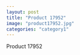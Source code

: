 ```yaml
---
layout: post
title: "Product 17952"
image: "product17952.jpg"
categories: "category1"
---
```

Product 17952

